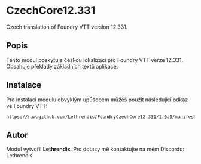 
# CzechCore12.331

Czech translation of Foundry VTT version 12.331.

## Popis
Tento modul poskytuje českou lokalizaci pro Foundry VTT verze 12.331. Obsahuje překlady základních textů aplikace.

## Instalace
Pro instalaci modulu obvyklým upůsobem můžeš použít následující odkaz ve Foundry VTT:

```
https://raw.github.com/Lethrendis/FoundryCzechCore12.331/1.0.0/manifest.json
```


## Autor
Modul vytvořil **Lethrendis**. Pro dotazy mě kontaktujte na mém Discordu: Lethrendis.
